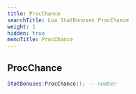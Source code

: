 ```yaml
---
title: ProcChance
searchTitle: Lua StatBonuses ProcChance
weight: 1
hidden: true
menuTitle: ProcChance
---
```

## ProcChance
```lua
StatBonuses:ProcChance(); -- number
```
